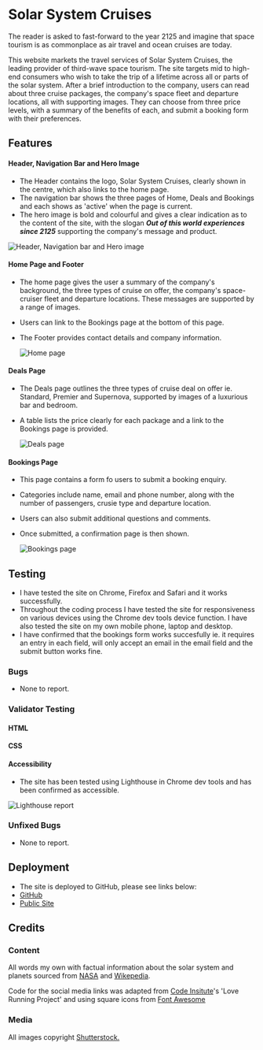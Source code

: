 # Solar System Cruises

The reader is asked to fast-forward to the year 2125 and imagine that space tourism is as commonplace as air travel and ocean cruises are today.

This website markets the travel services of Solar System Cruises, the leading provider of third-wave space tourism. The site targets mid to high-end consumers who wish to take the trip of a lifetime across all or parts of the solar system. After a brief introduction to the company, users can read about three cruise packages, the company's space fleet and departure locations, all with supporting images. They can choose from three price levels, with a summary of the benefits of each, and submit a booking form with their preferences.

## Features

#### Header, Navigation Bar and Hero Image

- The Header contains the logo, Solar System Cruises, clearly shown in the centre, which also links to the home page.
- The navigation bar shows the three pages of Home, Deals and Bookings and each shows as 'active' when the page is current.
- The hero image is bold and colourful and gives a clear indication as to the content of the site, with the slogan **_Out of this world experiences since 2125_** supporting the company's message and product.

![Header, Navigation bar and Hero image](/assets/media/header-nav-hero.png)

#### Home Page and Footer

- The home page gives the user a summary of the company's background, the three types of cruise on offer, the company's space-cruiser fleet and departure locations. These messages are supported by a range of images.
- Users can link to the Bookings page at the bottom of this page.
- The Footer provides contact details and company information.

  ![Home page](/assets/media/footer.png)

#### Deals Page

- The Deals page outlines the three types of cruise deal on offer ie. Standard, Premier and Supernova, supported by images of a luxurious bar and bedroom.
- A table lists the price clearly for each package and a link to the Bookings page is provided.

  ![Deals page](/assets/media/deals-page.png)

#### Bookings Page

- This page contains a form fo users to submit a booking enquiry.
- Categories include name, email and phone number, along with the number of passengers, crusie type and departure location.
- Users can also submit additional questions and comments.
- Once submitted, a confirmation page is then shown.

  ![Bookings page](/assets/media/bookings.png)

## Testing

- I have tested the site on Chrome, Firefox and Safari and it works successfully.
- Throughout the coding process I have tested the site for responsiveness on various devices using the Chrome dev tools device function. I have also tested the site on my own mobile phone, laptop and desktop.
- I have confirmed that the bookings form works succesfully ie. it requires an entry in each field, will only accept an email in the email field and the submit button works fine.

### Bugs

- None to report.

### Validator Testing

#### HTML

#### CSS

#### Accessibility

- The site has been tested using Lighthouse in Chrome dev tools and has been confirmed as accessible.

![Lighthouse report](/assets/media/accessibility.png)

### Unfixed Bugs

- None to report.

## Deployment

- The site is deployed to GitHub, please see links below:
- [GitHub](https://github.com/Adam-Alive/solar-system-project)
- [Public Site](https://adam-alive.github.io/solar-system-project/index.html)

## Credits

### Content

All words my own with factual information about the solar system and planets sourced from [NASA](https://science.nasa.gov/solar-system/planets/) and [Wikepedia](https://en.wikipedia.org/wiki/Solar_System).

Code for the social media links was adapted from [Code Insitute](https://codeinstitute.net/)'s 'Love Running Project' and using square icons from [Font Awesome](https://fontawesome.com/)

### Media

All images copyright [Shutterstock.](https://www.shutterstock.com/)

